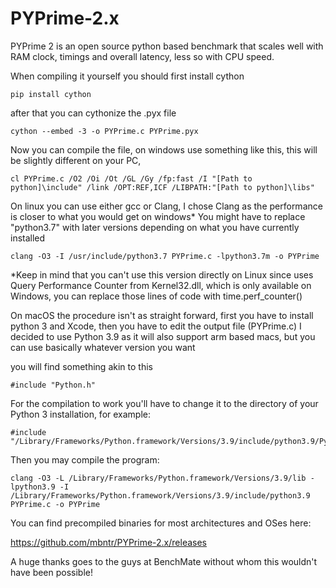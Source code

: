 # PYPrime-2.x
PYPrime 2 is an open source python based benchmark that scales well with RAM clock, timings and overall latency, less so with CPU speed.

When compiling it yourself you should first install cython

    pip install cython 
  
after that you can cythonize the .pyx file
  
    cython --embed -3 -o PYPrime.c PYPrime.pyx 
    
Now you can compile the file, on windows use something like this, this will be slightly different on your PC, 

    cl PYPrime.c /O2 /Oi /Ot /GL /Gy /fp:fast /I "[Path to python]\include" /link /OPT:REF,ICF /LIBPATH:"[Path to python]\libs"
    
On linux you can use either gcc or Clang, I chose Clang as the performance is closer to what you would get on windows*
You might have to replace "python3.7" with later versions depending on what you have currently installed
    
    clang -O3 -I /usr/include/python3.7 PYPrime.c -lpython3.7m -o PYPrime
    
    
*Keep in mind that you can't use this version directly on Linux since uses Query Performance Counter from Kernel32.dll, which is only available on Windows, you can replace those lines of code with time.perf_counter()



On macOS the procedure isn't as straight forward, first you have to install python 3 and Xcode, then you have to edit the output file (PYPrime.c)
I decided to use Python 3.9 as it will also support arm based macs, but you can use basically whatever version you want

you will find something akin to this

    #include "Python.h"

For the compilation to work you'll have to change it to the directory of your Python 3 installation, for example:

    #include "/Library/Frameworks/Python.framework/Versions/3.9/include/python3.9/Python.h"
    
Then you may compile the program:

    clang -O3 -L /Library/Frameworks/Python.framework/Versions/3.9/lib -lpython3.9 -I /Library/Frameworks/Python.framework/Versions/3.9/include/python3.9  PYPrime.c -o PYPrime


You can find precompiled binaries for most architectures and OSes here:

https://github.com/mbntr/PYPrime-2.x/releases
 

A huge thanks goes to the guys at BenchMate without whom this wouldn't have been possible!
